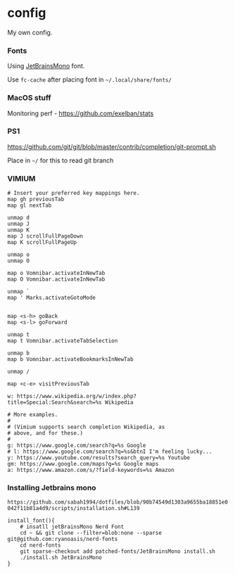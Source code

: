 # config
My own config.

### Fonts
Using [JetBrainsMono](https://www.jetbrains.com/lp/mono/) font.

Use `fc-cache` after placing font in `~/.local/share/fonts/`

### MacOS stuff
Monitoring perf - https://github.com/exelban/stats

### PS1
https://github.com/git/git/blob/master/contrib/completion/git-prompt.sh

Place in `~/` for this to read git branch

### VIMIUM
```
# Insert your preferred key mappings here.
map gh previousTab
map gl nextTab

unmap d
unmap J
unmap K
map J scrollFullPageDown
map K scrollFullPageUp

unmap o
unmap O

map o Vomnibar.activateInNewTab
map O Vomnibar.activateInNewTab

unmap `
map ' Marks.activateGotoMode


map <s-h> goBack
map <s-l> goForward

unmap t
map t Vomnibar.activateTabSelection

unmap b
map b Vomnibar.activateBookmarksInNewTab

unmap /

map <c-e> visitPreviousTab
```

```
w: https://www.wikipedia.org/w/index.php?title=Special:Search&search=%s Wikipedia

# More examples.
#
# (Vimium supports search completion Wikipedia, as
# above, and for these.)
#
g: https://www.google.com/search?q=%s Google
# l: https://www.google.com/search?q=%s&btnI I'm feeling lucky...
y: https://www.youtube.com/results?search_query=%s Youtube
gm: https://www.google.com/maps?q=%s Google maps
a: https://www.amazon.com/s/?field-keywords=%s Amazon
```

### Installing Jetbrains mono
`https://github.com/sabah1994/dotfiles/blob/90b74549d1303a9655ba18851e0042f11b81a4d9/scripts/installation.sh#L139`

```
install_font(){
    # insatll jetBrainsMono Nerd Font
    cd ~ && git clone --filter=blob:none --sparse git@github.com:ryanoasis/nerd-fonts
    cd nerd-fonts
    git sparse-checkout add patched-fonts/JetBrainsMono install.sh
    ./install.sh JetBrainsMono
}
```
